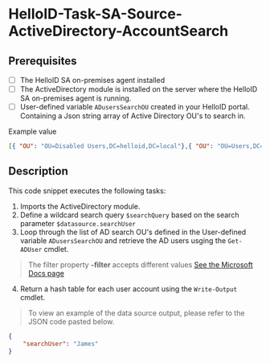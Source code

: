 # HelloID-Task-SA-Source-ActiveDirectory-AccountSearch

## Prerequisites

- [ ] The HelloID SA on-premises agent installed
- [ ] The ActiveDirectory module is installed on the server where the HelloID SA on-premises agent is running.
- [ ] User-defined variable `ADusersSearchOU` created in your HelloID portal. Containing a Json string array of Active Directory OU's to search in.

Example value 
```json
[{ "OU": "OU=Disabled Users,DC=helloid,DC=local"},{ "OU": "OU=Users,DC=helloid,DC=local"},{"OU": "OU=External,DC=helloid,DC=local"}]
```

## Description

This code snippet executes the following tasks:

1. Imports the ActiveDirectory module.
2. Define a wildcard search query `$searchQuery` based on the search parameter `$datasource.searchUser`
3. Loop through the list of AD search OU's defined in the User-defined variable `ADusersSearchOU` and retrieve the AD users usging the `Get-ADUser` cmdlet.

> The filter property **-filter** accepts different values [See the Microsoft Docs page](https://learn.microsoft.com/en-us/powershell/module/activedirectory/get-aduser?view=windowsserver2022-ps)

4. Return a hash table for each user account using the `Write-Output` cmdlet.

> To view an example of the data source output, please refer to the JSON code pasted below.

```json
{
    "searchUser": "James"
}
```